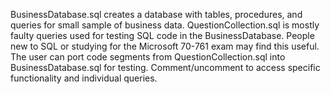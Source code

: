 BusinessDatabase.sql creates a database with tables, procedures, and queries for small sample of business data. 
QuestionCollection.sql is mostly faulty queries used for testing SQL code in the BusinessDatabase.
People new to SQL or studying for the Microsoft 70-761 exam may find this useful. 
The user can port code segments from QuestionCollection.sql into BusinessDatabase.sql for testing.
Comment/uncomment to access specific functionality and individual queries.
